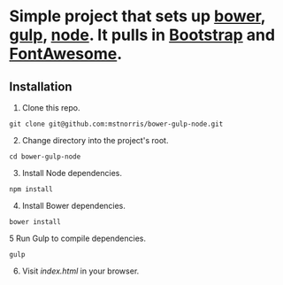 # Simple project that sets up [bower](http://bower.io), [gulp](http://gulpjs.com), [node](http://nodejs.org). It pulls in [Bootstrap](http://getbootstrap.com) and [FontAwesome](http://fontawesome.io).

## Installation

1. Clone this repo.

`git clone git@github.com:mstnorris/bower-gulp-node.git`

2. Change directory into the project's root.

`cd bower-gulp-node`

3. Install Node dependencies. 
 
`npm install`

4. Install Bower dependencies.

`bower install`

5 Run Gulp to compile dependencies.

`gulp`

6. Visit _index.html_ in your browser.
